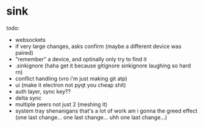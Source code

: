 # sink
todo: 
- websockets
- if very large changes, asks confirm (maybe a different device was paired)
- "remember" a device, and optinally only try to find it
- .sinkignore (haha get it because gitignore sinkignore laughing so hard rn)
- conflict handling (vro i'm just making git atp)
- ui (make it electron not pyqt you cheap shit)
- auth layer, sync key??
- delta sync
- multiple peers not just 2 (meshing it)
- system tray shenanigans 
that's a lot of work 
am i gonna the greed effect (one last change... one last change... uhh one last change...)